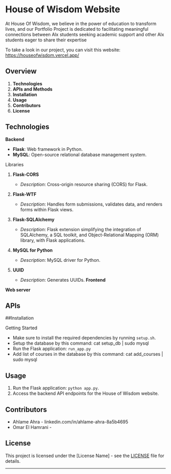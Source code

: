 # House of Wisdom Website
At House Of Wisdom, we believe in the power of education to transform lives, and our Portfolio Project is dedicated to facilitating meaningful connections between Alx students seeking academic support and other Alx students eager to share their expertise

To take a look in our project, you can visit this website: https://houseofwisdom.vercel.app/

## Overview
1. **Technologies**
2. **APIs and Methods**
3. **Installation**
4. **Usage**
5. **Contributors**
6. **License**

## Technologies
**Backend**
- **Flask**: Web framework in Python.
- **MySQL**: Open-source relational database management system.

Libraries

1. **Flask-CORS**
   - *Description*: Cross-origin resource sharing (CORS) for Flask.

2. **Flask-WTF**
   - *Description*: Handles form submissions, validates data, and renders forms within Flask views.

3. **Flask-SQLAlchemy**
   - *Description*: Flask extension simplifying the integration of SQLAlchemy, a SQL toolkit, and Object-Relational Mapping (ORM) library, with Flask applications.

4. **MySQL for Python**
   - *Description*: MySQL driver for Python.

5. **UUID**
   - *Description*: Generates UUIDs.
**Frontend**

**Web server**
## APIs
##Installation

Getting Started
- Make sure to install the required dependencies by running `setup.sh`.
- Setup the database by this command: cat setup_db | sudo mysql
- Run the Flask application: `run_app.py`
- Add list of courses in the database by this command: cat add_courses | sudo mysql

## Usage
1. Run the Flask application: `python app.py`.
2. Access the backend API endpoints for the House of Wisdom website.

## Contributors
- Ahlame Ahra - linkedin.com/in/ahlame-ahra-8a5b4695
- Omar El Hamrani - 

## License
This project is licensed under the [License Name] - see the [LICENSE](LICENSE) file for details.

---

